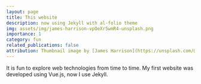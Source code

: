 ```yaml
---
layout: page
title: This website
description: now using Jekyll with al-folio theme
img: assets/img/james-harrison-vpOeXr5wmR4-unsplash.png
importance: 1
category: fun
related_publications: false
attribution: Thumbnail image by [James Harrison](https://unsplash.com/@jstrippa?utm_content=creditCopyText&utm_medium=referral&utm_source=unsplash), on [Unsplash](https://unsplash.com/photos/black-laptop-computer-turned-on-on-table-vpOeXr5wmR4?utm_content=creditCopyText&utm_medium=referral&utm_source=unsplash).
---
```


It is fun to explore web technologies from time to time.
My first website was developed using Vue.js, now I use Jekyll.
